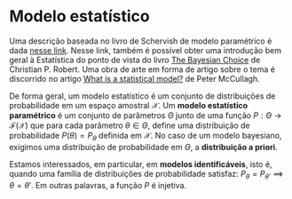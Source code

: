 # Modelo estatístico

Uma descrição baseada no livro de Schervish de modelo paramétrico é dada [nesse link](/bayesian/intro). 
Nesse link, também é possível obter uma introdução bem geral à Estatística do ponto de vista do livro [The Bayesian Choice](https://link.springer.com/book/10.1007/0-387-71599-1) de Christian P. Robert. 
Uma obra de arte em forma de artigo sobre o tema é discorrido no artigo [What is a statistical model?](https://projecteuclid.org/journalArticle/Download?urlId=10.1214%2Faos%2F1035844977&referringURL=https%3A%2F%2Fgithub.com%2Fmaxbiostat%2FStatistical_Inference_MSc&isResultClick=False) de Peter McCullagh.

De forma geral, um modelo estatístico é um conjunto de distribuições de probabilidade em um espaço amostral $\mathcal{X}$. 
Um **modelo estatístico paramétrico** é um conjunto de parâmetros $\Theta$ junto de uma função $P : \Theta \to \mathcal{F}(\mathcal{X})$ que para cada parâmetro $\theta \in \Theta$, define uma distribuição de probabilidade $P(\theta) = P_\theta$ definida em $\mathcal{X}$. 
No caso de um modelo bayesiano, exigimos uma distribuição de probabilidade em $\Theta$, a **distribuição a priori**.

Estamos interessados, em particular, em **modelos identificáveis**, isto é, quando uma família de distribuições de probabilidade satisfaz: $P_{\theta} = P_{\theta '} \implies \theta = \theta '$. 
Em outras palavras, a função $P$ é injetiva.
